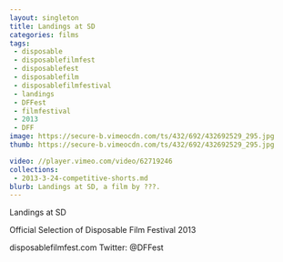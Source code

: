 ```yaml
---
layout: singleton
title: Landings at SD
categories: films
tags:
 - disposable
 - disposablefilmfest
 - disposablefest
 - disposablefilm
 - disposablefilmfestival
 - landings
 - DFFest
 - filmfestival
 - 2013
 - DFF
image: https://secure-b.vimeocdn.com/ts/432/692/432692529_295.jpg
thumb: https://secure-b.vimeocdn.com/ts/432/692/432692529_295.jpg

video: //player.vimeo.com/video/62719246
collections:
 - 2013-3-24-competitive-shorts.md
blurb: Landings at SD, a film by ???.
---
```


Landings at SD

Official Selection of Disposable Film Festival 2013

disposablefilmfest.com
Twitter: @DFFest